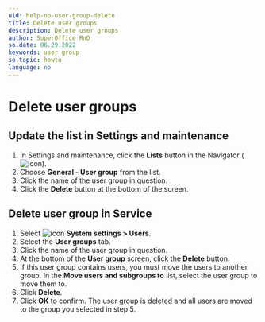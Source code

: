```yaml
---
uid: help-no-user-group-delete
title: Delete user groups
description: Delete user groups
author: SuperOffice RnD
so.date: 06.29.2022
keywords: user group
so.topic: howto
language: no
---
```


# Delete user groups

## Update the list in Settings and maintenance

1. In Settings and maintenance, click the **Lists** button in the Navigator (![icon][img2]).
2. Choose **General - User group** from the list.
3. Click the name of the user group in question.
4. Click the **Delete** button at the bottom of the screen.

## <a id="service" />Delete user group in Service

1. Select ![icon][img1] **System settings > Users**.
2. Select the **User groups** tab.
3. Click the name of the user group in question.
4. At the bottom of the **User group** screen, click the **Delete** button.
5. If this user group contains users, you must move the users to another group. In the **Move users and subgroups to** list, select the user group to move them to.
6. Click **Delete**.
7. Click **OK** to confirm. The user group is deleted and all users are moved to the group you selected in step 5.

<!-- Referenced links -->

<!-- Referenced images -->
[img1]: ../../../../media/icons/settings-small.png
[img2]: ../../../../../common/icons/nav-admin-lists-active.png

